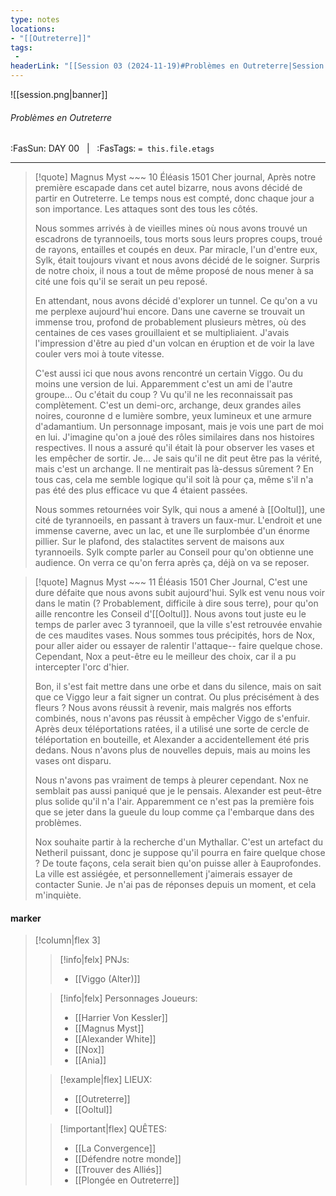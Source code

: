 ```yaml
---
type: notes
locations:
- "[[Outreterre]]"
tags:
 - 
headerLink: "[[Session 03 (2024-11-19)#Problèmes en Outreterre|Session 03 (2024-11-19)]]"
---
```


![[session.png|banner]]
###### Problèmes en Outreterre
<span class="sub2">:FasSun: DAY 00 &nbsp; | &nbsp; :FasTags: `= this.file.etags`</span>
___

> [!quote] Magnus Myst ~~~
> 10 Éléasis 1501 
>Cher journal,
>Après notre première escapade dans cet autel bizarre, nous avons décidé de partir en Outreterre. Le temps nous est compté, donc chaque jour a son importance. Les attaques sont des tous les côtés. 
>
>Nous sommes arrivés à de vieilles mines où nous avons trouvé un escadrons de tyrannoeils, tous morts sous leurs propres coups, troué de rayons, entailles et coupés en deux. Par miracle, l'un d'entre eux, Sylk, était toujours vivant et nous avons décidé de le soigner. Surpris de notre choix, il nous a tout de même proposé de nous mener à sa cité une fois qu'il se serait un peu reposé. 
>
>En attendant, nous avons décidé d'explorer un tunnel. Ce qu'on a vu me perplexe aujourd'hui encore. Dans une caverne se trouvait un immense trou, profond de probablement plusieurs mètres, où des centaines de ces vases grouillaient et se multipliaient. J'avais l'impression d'être au pied d'un volcan en éruption et de voir la lave couler vers moi à toute vitesse. 
>
>C'est aussi ici que nous avons rencontré un certain Viggo. Ou du moins une version de lui. Apparemment c'est un ami de l'autre groupe... Ou c'était du coup ? Vu qu'il ne les reconnaissait pas complètement. C'est un demi-orc, archange, deux grandes ailes noires, couronne d e lumière sombre, yeux lumineux et une armure d'adamantium. Un personnage imposant, mais je vois une part de moi en lui. J'imagine qu'on a joué des rôles similaires dans nos histoires respectives. Il nous a assuré qu'il était là pour observer les vases et les empêcher de sortir. Je... Je sais qu'il ne dit peut être pas la vérité, mais c'est un archange. Il ne mentirait pas là-dessus sûrement ? En tous cas, cela me semble logique qu'il soit là pour ça, même s'il n'a pas été des plus efficace vu que 4 étaient passées.
>
>Nous sommes retournées voir Sylk, qui nous a amené à [[Ooltul]], une cité de tyrannoeils, en passant à travers un faux-mur. L'endroit et une immense caverne, avec un lac, et une île surplombée d'un énorme pillier. Sur le plafond, des stalactites servent de maisons aux tyrannoeils. Sylk compte parler au Conseil pour qu'on obtienne une audience. On verra ce qu'on ferra après ça, déjà on va se reposer.


> [!quote] Magnus Myst ~~~
> 11 Éléasis 1501 
> Cher Journal,
> C'est une dure défaite que nous avons subit aujourd'hui. Sylk est venu nous voir dans le matin (? Probablement, difficile à dire sous terre), pour qu'on aille rencontre les Conseil d'[[Ooltul]]. Nous avons tout juste eu le temps de parler avec 3 tyrannoeil, que la ville s'est retrouvée envahie de ces maudites vases. Nous sommes tous précipités, hors de Nox, pour aller aider ou essayer de ralentir l'attaque-- faire quelque chose. Cependant, Nox a peut-être eu le meilleur des choix, car il a pu intercepter l'orc d'hier. 
> 
> Bon, il s'est fait mettre dans une orbe et dans du silence, mais on sait que ce Viggo leur a fait signer un contrat. Ou plus précisément à des fleurs ? Nous avons réussit à revenir, mais malgrés nos efforts combinés, nous n'avons pas réussit à empêcher Viggo de s'enfuir. Après deux téléportations ratées, il a utilisé une sorte de cercle de téléportation en bouteille, et Alexander a accidentellement été pris dedans. Nous n'avons plus de nouvelles depuis, mais au moins les vases ont disparu. 
> 
> Nous n'avons pas vraiment de temps à pleurer cependant. Nox ne semblait pas aussi paniqué que je le pensais. Alexander est peut-être plus solide qu'il n'a l'air. Apparemment ce n'est pas la première fois que se jeter dans la gueule du loup comme ça l'embarque dans des problèmes. 
> 
> Nox souhaite partir à la recherche d'un Mythallar. C'est un artefact du Netheril puissant, donc je suppose qu'il pourra en faire quelque chose ? De toute façons, cela serait bien qu'on puisse aller à Eauprofondes. La ville est assiégée, et personnellement j'aimerais essayer de contacter Sunie. Je n'ai pas de réponses depuis un moment, et cela m'inquiète. 

#### marker
> [!column|flex 3]
>> [!info|felx] PNJs:
>> - [[Viggo (Alter)]] 
>
>> [!info|felx] Personnages Joueurs:
>> - [[Harrier Von Kessler]]
>> - [[Magnus Myst]]
>> - [[Alexander White]]
>> - [[Nox]]
>> - [[Ania]]
>
>> [!example|flex] LIEUX:
>> -  [[Outreterre]]
>> - [[Ooltul]]
>
>> [!important|flex] QUÊTES:
>> - [[La Convergence]]
>> - [[Défendre notre monde]]
>> - [[Trouver des Alliés]]
>> - [[Plongée en Outreterre]]
>>
